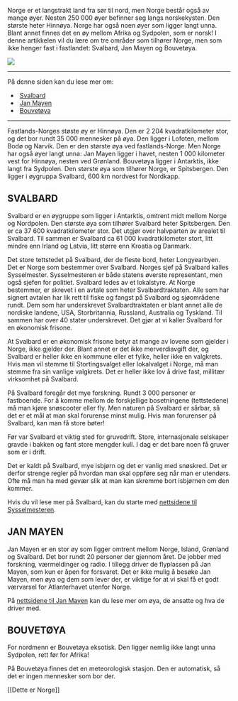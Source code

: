 Norge er et langstrakt land fra sør til nord, men Norge består også av mange øyer. Nesten 250 000 øyer befinner seg langs norskekysten. Den største heter Hinnøya. Norge har også noen øyer som ligger langt unna. Blant annet finnes det en øy mellom Afrika og Sydpolen, som er norsk! I denne artikkelen vil du lære om tre områder som tilhører Norge, men som ikke henger fast i fastlandet: Svalbard, Jan Mayen og Bouvetøya.

![](https://cdn.kursoria.no/pensum/elements/pensum-for-samfunnskunnskapsproven-_aqswde.jpg)

---

På denne siden kan du lese mer om:

-    [Svalbard](https://app.norskkunnskap.no/pensum/rtehtr/zrt6e2/aqswde#svalbard)
-    [Jan Mayen](https://app.norskkunnskap.no/pensum/rtehtr/zrt6e2/aqswde#jan-mayen)
-    [Bouvetøya](https://app.norskkunnskap.no/pensum/rtehtr/zrt6e2/aqswde#bouvetoya)

---

Fastlands-Norges støste øy er Hinnøya. Den er 2 204 kvadratkilometer stor, og det bor rundt 35 000 mennesker på øya. Den ligger i Lofoten, mellom Bodø og Narvik. Den er den største øya ved fastlands-Norge. Men Norge har også øyer langt unna: Jan Mayen ligger i havet, nesten 1 000 kilometer vest for Hinnøya, nesten ved Grønland. Bouvetøya ligger i Antarktis, ikke langt fra Sydpolen. Den største øya som tilhører Norge, er Spitsbergen. Den ligger i øygruppa Svalbard, 600 km nordvest for Nordkapp.

## SVALBARD

Svalbard er en øygruppe som ligger i Antarktis, omtrent midt mellom Norge og Nordpolen. Den største øya som tilhører Svalbard heter Spitsbergen. Den er ca 37 600 kvadratkilometer stor. Det utgjør over halvparten av arealet til Svalbard. Til sammen er Svalbard ca 61 000 kvadratkilometer stort, litt mindre enn Irland og Latvia, litt større enn Kroatia og Danmark.

Det store tettstedet på Svalbard, der de fleste bord, heter Longyearbyen. Det er Norge som bestemmer over Svalbard. Norges sjef på Svalbard kalles Sysselmester. Sysselmesteren er både statens øverste representant, men også sjefen for politiet. Svalbard ledes av et lokalstyre. At Norge bestemmer, er skrevet i en avtale som heter Svalbardtraktaten. Alle som har signert avtalen har lik rett til fiske og fangst på Svalbard og sjøområdene rundt. Dem som har underskrevet Svalbardtraktaten er blant annet alle de nordiske landene, USA, Storbritannia, Russland, Australia og Tyskland. Til sammen har over 40 stater underskrevet. Det gjør at vi kaller Svalbard for en økonomisk frisone.

At Svalbard er en økonomisk frisone betyr at mange av lovene som gjelder i Norge, ikke gjelder der. Blant annet er det ikke merverdiavgift der, og Svalbard er heller ikke en kommune eller et fylke, heller ikke en valgkrets. Hvis man vil stemme til Stortingsvalget eller lokalvalget i Norge, må man stemme fra sin vanlige valgkrets. Det er heller ikke lov å drive fast, millitær virksomhet på Svalbard.

På Svalbard foregår det mye forskning. Rundt 3 000 personer er fastboende. For å komme mellom de forskjellige bosetningene (tettstedene) må man kjøre snøscooter eller fly. Men naturen på Svalbard er sårbar, så det er et mål at man skal forurense minst mulig. Hvis man forurenser på Svalbard, kan man få store bøter! 

Før var Svalbard et viktig sted for gruvedrift. Store, internasjonale selskaper gravde i bakken og fant store mengder kull. I dag er det bare noen få gruver som er i drift.

Det er kaldt på Svalbard, mye isbjørn og det er vanlig med snøskred. Det er derfor strenge regler på hvordan man skal oppføre seg når man er utendørs. Ofte må man ha med gevær slik at man kan skremme bort isbjørnen om den kommer. 

Hvis du vil lese mer på Svalbard, kan du starte med [nettsidene til Sysselmesteren](https://www.sysselmesteren.no/).

## JAN MAYEN

Jan Mayen er en stor øy som ligger omtrent mellom Norge, Island, Grønland og Svalbard. Det bor rundt 20 personer der gjennom året. De jobber med forskning, værmeldinger og radio. I tillegg driver de flyplassen på Jan Mayen, som kun er åpen for forsvaret. Det er ikke mulig å besøke Jan Mayen, men øya og dem som lever der, er viktige for at vi skal få et godt værvarsel for Atlanterhavet utenfor Norge. 

På [nettsidene til Jan Mayen](http://jan.mayen.no/) kan du lese mer om øya, de ansatte og hva de driver med.

## BOUVETØYA

For nordmenn er Bouvetøya eksotisk. Den ligger nemlig ikke langt unna Sydpolen, rett før for Afrika!

På Bouvetøya finnes det en meteorologisk stasjon. Den er automatisk, så det er ingen mennesker som bor der.



[[Dette er Norge]]